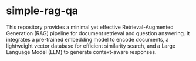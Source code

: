 # simple-rag-qa
This repository provides a minimal yet effective Retrieval-Augmented Generation (RAG) pipeline for document retrieval and question answering. It integrates a pre-trained embedding model to encode documents, a lightweight vector database for efficient similarity search, and a Large Language Model (LLM) to generate context-aware responses.
